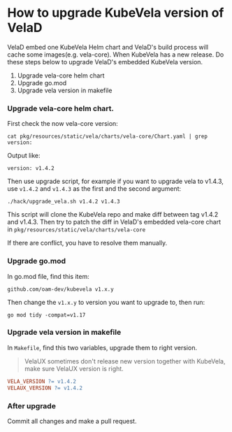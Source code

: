 # How to upgrade KubeVela version of VelaD

VelaD embed one KubeVela Helm chart and VelaD's build process will cache some images(e.g. vela-core). 
When KubeVela has a new release. Do these steps below to upgrade VelaD's embedded KubeVela version.

1. Upgrade vela-core helm chart
2. Upgrade go.mod
3. Upgrade vela version in makefile

### Upgrade vela-core helm chart.

First check the now vela-core version:

```shell
cat pkg/resources/static/vela/charts/vela-core/Chart.yaml | grep version:
```

Output like:
```text
version: v1.4.2
```

Then use upgrade script, for example if you want to upgrade vela to v1.4.3, use `v1.4.2` and `v1.4.3`
as the first and the second argument:

```shell
./hack/upgrade_vela.sh v1.4.2 v1.4.3
```

This script will clone the KubeVela repo and make diff between tag v1.4.2 and v1.4.3. Then try to patch the diff in VelaD's
embedded vela-core chart in `pkg/resources/static/vela/charts/vela-core`

If there are conflict, you have to resolve them manually.

### Upgrade go.mod

In go.mod file, find this item:

```text
github.com/oam-dev/kubevela v1.x.y
```

Then change the `v1.x.y` to version you want to upgrade to, then run:

```shell
go mod tidy -compat=v1.17
```

### Upgrade vela version in makefile

In `Makefile`, find this two variables, upgrade them to right version.

> VelaUX sometimes don't release new version together with KubeVela, make sure VelaUX version is right.

```makefile
VELA_VERSION ?= v1.4.2
VELAUX_VERSION ?= v1.4.2
```

### After upgrade

Commit all changes and make a pull request.
